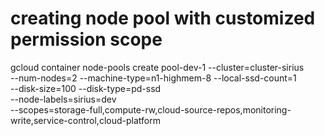 # creating node pool with customized permission scope

gcloud container node-pools create pool-dev-1 --cluster=cluster-sirius \
--num-nodes=2 --machine-type=n1-highmem-8 --local-ssd-count=1 \
--disk-size=100 --disk-type=pd-ssd \
--node-labels=sirius=dev \
--scopes=storage-full,compute-rw,cloud-source-repos,monitoring-write,service-control,cloud-platform